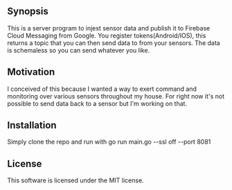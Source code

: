 ## Synopsis

This is a server program to injest sensor data and publish it to Firebase Cloud Messaging from Google.  You register tokens(Android/IOS), this returns a topic that you can then send data to from your sensors.  The data is schemaless so you can send whatever you like.

## Motivation

I conceived of this because I wanted a way to exert command and monitoring over various sensors throughout my house.  For right now it's not possible to send data back to a sensor but I'm working on that.

## Installation

Simply clone the repo and run with go run main.go --ssl off --port 8081

## License
This software is licensed under the MIT license.
